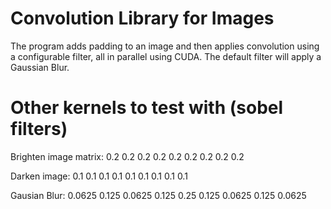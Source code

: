 # Convolution Library for Images
The program adds padding to an image and then applies convolution using a configurable filter, all in parallel using CUDA. The default filter will apply a Gaussian Blur.

# Other kernels to test with (sobel filters)
Brighten image matrix:
0.2  0.2  0.2
0.2  0.2  0.2
0.2  0.2  0.2

Darken image:
0.1  0.1  0.1
0.1  0.1  0.1
0.1  0.1  0.1

Gausian Blur:
0.0625 0.125 0.0625
0.125 0.25 0.125
0.0625 0.125 0.0625
